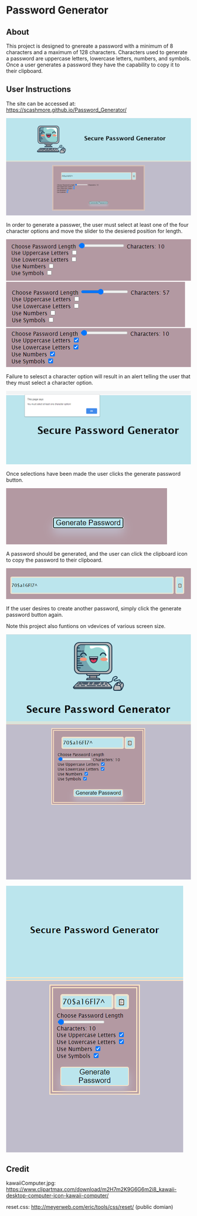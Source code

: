 # Password Generator

## About
This project is designed to gnereate a password with a minimum of 8 characters and a maximum of 128 characters. Characters used to generate a password are uppercase letters, lowercase letters, numbers, and symbols. Once a user generates a password they have the capability to copy it to their clipboard.

## User Instructions
The site can be accessed at:  https://scashmore.github.io/Password_Generator/

![Image](assets/images/whole.PNG)

In order to generate a passwer, the user must select at least one of the four character options and move the slider to the desiered position for length.

![Image](assets/images/slider1.PNG)
![Image](assets/images/slider2.PNG)
![Image](assets/images/check2.PNG)

Failure to selesct a character option will result in an alert telling the user that they must select a character option. 

![Image](assets/images/mustSelect.PNG)

Once selections have been made the user clicks the generate password button. 

![Image](assets/images/gen.PNG)

A password should be generated, and the user can click the clipboard icon to copy the password to their clipboard.

![Image](assets/images/copy.PNG)

If the user desires to create another password, simply click the generate password button again.

Note this project also funtions on vdevices of various screen size.

![Image](assets/images/mobile1.PNG)

![Image](assets/images/mobile2.png)

## Credit
kawaiiComputer.jpg: https://www.clipartmax.com/download/m2H7m2K9G6G6m2i8_kawaii-desktop-computer-icon-kawaii-computer/

reset.css: http://meyerweb.com/eric/tools/css/reset/  (public domian) 
